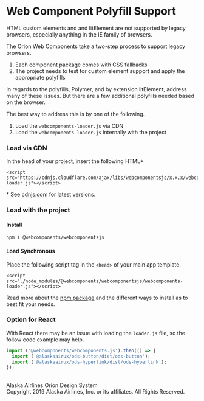 # Web Component Polyfill Support

HTML custom elements and and litElement are not supported by legacy browsers, especially anything in the IE family of browsers.

The Orion Web Components take a two-step process to support legacy browsers.

1. Each component package comes with CSS fallbacks
2. The project needs to test for custom element support and apply the appropriate polyfills

In regards to the polyfills, Polymer, and by extension litElement, address many of these issues. But there are a few additional polyfills needed based on the browser.

The best way to address this is by one of the following.

1. Load the `webcomponents-loader.js` via CDN
2. Load the `webcomponents-loader.js` internally with the project

### Load via CDN

In the head of your project, insert the following HTML*

```
<script src="https://cdnjs.cloudflare.com/ajax/libs/webcomponentsjs/x.x.x/webcomponents-loader.js"></script>
```

\* See [cdnjs.com](https://cdnjs.com/libraries/webcomponentsjs) for latest versions.

### Load with the project

#### Install

```
npm i @webcomponents/webcomponentsjs
```

#### Load Synchronous

Place the following script tag in the `<head>` of your main app template.

```
<script src="./node_modules/@webcomponents/webcomponentsjs/webcomponents-loader.js"></script>
```

Read more about the [npm package](https://www.npmjs.com/package/@webcomponents/webcomponentsjs) and the different ways to install as to best fit your needs.

### Option for React

With React there may be an issue with loading the `loader.js` file, so the follow code example may help.

```javascript
import ('@webcomponents/webcomponents.js').then(() => {
  import ('@alaskaairux/ods-button/dist/ods-button');
  import ('@alaskaairux/ods-hyperlink/dist/ods-hyperlink');
});
```


##
<footer>
Alaska Airlines Orion Design System<br>
Copyright 2019 Alaska Airlines, Inc. or its affiliates. All Rights Reserved.
</footer>

